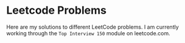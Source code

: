 # Leetcode Problems

Here are my solutions to different LeetCode problems. I am currently working through the `Top Interview 150` module on leetcode.com. 